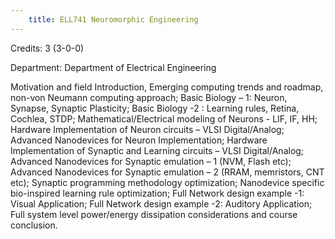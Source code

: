 ```yaml
---
    title: ELL741 Neuromorphic Engineering
---
```

Credits: 3 (3-0-0)

Department: Department of Electrical Engineering

Motivation and field Introduction, Emerging computing trends and roadmap, non-von Neumann computing approach; Basic Biology – 1: Neuron, Synapse, Synaptic Plasticity; Basic Biology -2 : Learning rules, Retina, Cochlea, STDP; Mathematical/Electrical modeling of Neurons - LIF, IF, HH; Hardware Implementation of Neuron circuits – VLSI Digital/Analog; Advanced Nanodevices for Neuron Implementation; Hardware Implementation of Synaptic and Learning circuits – VLSI Digital/Analog; Advanced Nanodevices for Synaptic emulation – 1 (NVM, Flash etc); Advanced Nanodevices for Synaptic emulation – 2 (RRAM, memristors, CNT etc); Synaptic programming methodology optimization; Nanodevice specific bio-inspired learning rule optimization; Full Network design example -1: Visual Application; Full Network design example -2: Auditory Application; Full system level power/energy dissipation considerations and course conclusion.